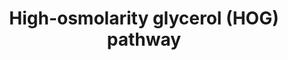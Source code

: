 ---
annotations:
- id: PW:0000007
  parent: signaling pathway
  type: Pathway Ontology
  value: mitogen activated protein kinase signaling pathway
- id: PW:0000003
  parent: signaling pathway
  type: Pathway Ontology
  value: signaling pathway
- id: PW:0000004
  parent: regulatory pathway
  type: Pathway Ontology
  value: regulatory pathway
- id: PW:0000237
  parent: regulatory pathway
  type: Pathway Ontology
  value: stress response pathway
authors:
- Stacia
- Khanspers
- Elisa
- Egonw
- Eweitz
description: The high-osmolarity glycerol (HOG) pathway is a mitogen-activated protein
  kinase (MAPK) pathway that  regulates stress response in Saccharomyces cerevisiae
  mainly as it relates to the adaptation of yeast cells to hyperosmotic stress.  Two
  input branches activate the MAPK module by different mechanisms. The Sho1 branch
  requires Sho1p and the mucin-like proteins Hkr1p and Msb2p to sense osmostress.
  Sho1p-dependent signalling also requires small G-protein Cdc42p, and PAK family
  members Ste20 and Cla4. The target of Ste20p is the MAPKKK Ste11p, which activates
  the MAPKK Pbs2p under hyperosmotic conditions, resulting in Hog1p activation. Another
  branch, leading to the activation of Pbs2, involves a ‘two-component’ phospho-relay
  signalling system that involves transmembrane protein Sln1p and response regulator
  proteins Ypd1p and Ssk1p. In this branch, the two redundant MAPKKKs Ssk2p and Ssk22p
  participate in the phosphorylation of Pbs2p, which is responsible for the final
  activation of Hog1p. Once Hog1p is activated, it coordinates several processes necessary
  for cellular adaptation to osmotic stress, including ubiquitination, chromatin remodelling,
  the transcriptional program, mRNA export, translational response, and cell cycle
  progression. In addition to its main role in the regulation of hyperosmotic stress
  responses, the HOG pathway is also activated in response to oxidatiion, acids stress,
  organic compounds, metals, and freeze or heat stress. PMID:20641030 PMID:19878680
last-edited: 2021-05-16
organisms:
- Saccharomyces cerevisiae
redirect_from:
- /index.php/Pathway:WP2838
- /instance/WP2838
revision: null
schema-jsonld:
- '@context': https://schema.org/
  '@id': https://wikipathways.github.io/pathways/WP2838.html
  '@type': Dataset
  creator:
    '@type': Organization
    name: WikiPathways
  description: The high-osmolarity glycerol (HOG) pathway is a mitogen-activated protein
    kinase (MAPK) pathway that  regulates stress response in Saccharomyces cerevisiae
    mainly as it relates to the adaptation of yeast cells to hyperosmotic stress.  Two
    input branches activate the MAPK module by different mechanisms. The Sho1 branch
    requires Sho1p and the mucin-like proteins Hkr1p and Msb2p to sense osmostress.
    Sho1p-dependent signalling also requires small G-protein Cdc42p, and PAK family
    members Ste20 and Cla4. The target of Ste20p is the MAPKKK Ste11p, which activates
    the MAPKK Pbs2p under hyperosmotic conditions, resulting in Hog1p activation.
    Another branch, leading to the activation of Pbs2, involves a ‘two-component’
    phospho-relay signalling system that involves transmembrane protein Sln1p and
    response regulator proteins Ypd1p and Ssk1p. In this branch, the two redundant
    MAPKKKs Ssk2p and Ssk22p participate in the phosphorylation of Pbs2p, which is
    responsible for the final activation of Hog1p. Once Hog1p is activated, it coordinates
    several processes necessary for cellular adaptation to osmotic stress, including
    ubiquitination, chromatin remodelling, the transcriptional program, mRNA export,
    translational response, and cell cycle progression. In addition to its main role
    in the regulation of hyperosmotic stress responses, the HOG pathway is also activated
    in response to oxidatiion, acids stress, organic compounds, metals, and freeze
    or heat stress. PMID:20641030 PMID:19878680
  keywords:
  - ''
  - Cdc42p
  - Cla4p
  - GTPase
  - Hkr1p
  - Hog1p
  - Hot1p
  - Leucine zipper TF
  - MADS-box TF
  - MAPK
  - MAPKK
  - MAPKKK
  - Msb2p
  - Msn2p
  - Msn4p
  - Opy2p
  - Pbs2
  - Ptc1p
  - Ptc3p
  - Ptp2p
  - Sho1p
  - Sko1p
  - Sln1p
  - Smp1p
  - Ssk1p
  - Ssk22p
  - Ssk2p
  - Ste11p
  - Ste20p
  - Ste50p
  - TF
  - Ypd1p
  - adaptor
  - anchor
  - kinase
  - membrane
  - phosphatase
  - sensor
  - zinc finger TF
  license: CC0
  name: High-osmolarity glycerol (HOG) pathway
seo: CreativeWork
title: High-osmolarity glycerol (HOG) pathway
wpid: WP2838
---
